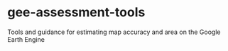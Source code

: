 # gee-assessment-tools
Tools and guidance for estimating map accuracy and area on the Google Earth Engine
